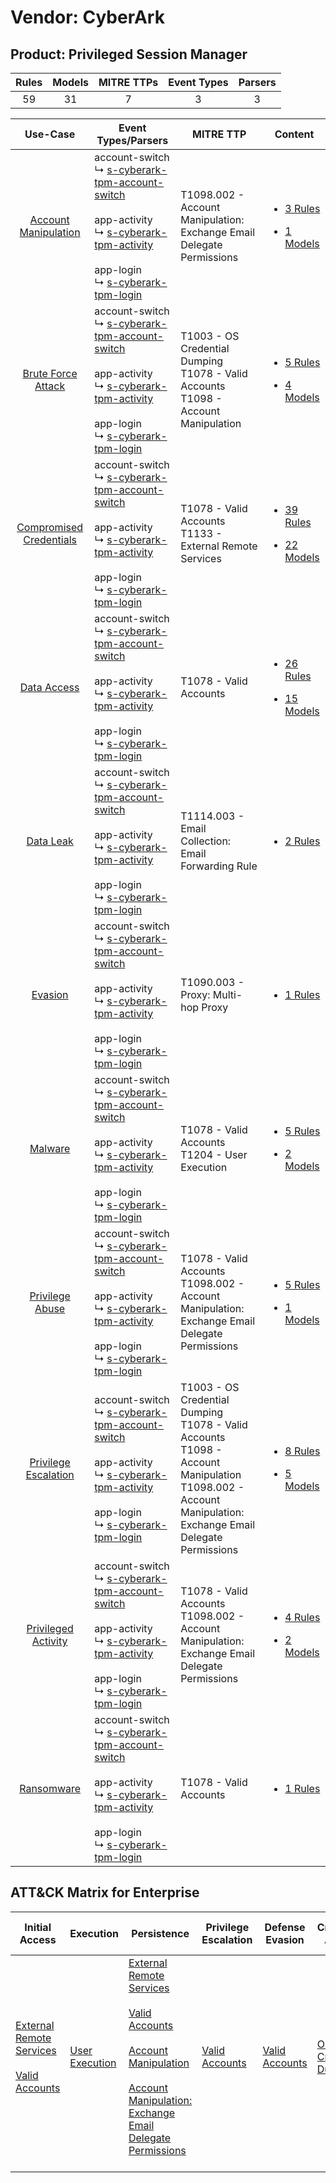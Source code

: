 Vendor: CyberArk
================
Product: Privileged Session Manager
-----------------------------------
| Rules | Models | MITRE TTPs | Event Types | Parsers |
|:-----:|:------:|:----------:|:-----------:|:-------:|
|  59   |   31   |     7      |      3      |    3    |

|                                  Use-Case                                  | Event Types/Parsers                                                                                                                                                                                                                                                                                                    | MITRE TTP                                                                                                                                                            | Content                                                                                                                                  |
|:--------------------------------------------------------------------------:| ---------------------------------------------------------------------------------------------------------------------------------------------------------------------------------------------------------------------------------------------------------------------------------------------------------------------- | -------------------------------------------------------------------------------------------------------------------------------------------------------------------- | ---------------------------------------------------------------------------------------------------------------------------------------- |
|    [Account Manipulation](../../../UseCases/uc_account_manipulation.md)    |  account-switch<br> ↳ [s-cyberark-tpm-account-switch](Parsers/parserContent_s-cyberark-tpm-account-switch.md)<br><br> app-activity<br> ↳ [s-cyberark-tpm-activity](Parsers/parserContent_s-cyberark-tpm-activity.md)<br><br> app-login<br> ↳ [s-cyberark-tpm-login](Parsers/parserContent_s-cyberark-tpm-login.md)<br> | T1098.002 - Account Manipulation: Exchange Email Delegate Permissions<br>                                                                                            | [<ul><li>3 Rules</li></ul><ul><li>1 Models</li></ul>](Rules_Models/r_m_cyberark_privileged_session_manager_Account_Manipulation.md)      |
|      [Brute Force Attack](../../../UseCases/uc_brute_force_attack.md)      |  account-switch<br> ↳ [s-cyberark-tpm-account-switch](Parsers/parserContent_s-cyberark-tpm-account-switch.md)<br><br> app-activity<br> ↳ [s-cyberark-tpm-activity](Parsers/parserContent_s-cyberark-tpm-activity.md)<br><br> app-login<br> ↳ [s-cyberark-tpm-login](Parsers/parserContent_s-cyberark-tpm-login.md)<br> | T1003 - OS Credential Dumping<br>T1078 - Valid Accounts<br>T1098 - Account Manipulation<br>                                                                          | [<ul><li>5 Rules</li></ul><ul><li>4 Models</li></ul>](Rules_Models/r_m_cyberark_privileged_session_manager_Brute_Force_Attack.md)        |
| [Compromised Credentials](../../../UseCases/uc_compromised_credentials.md) |  account-switch<br> ↳ [s-cyberark-tpm-account-switch](Parsers/parserContent_s-cyberark-tpm-account-switch.md)<br><br> app-activity<br> ↳ [s-cyberark-tpm-activity](Parsers/parserContent_s-cyberark-tpm-activity.md)<br><br> app-login<br> ↳ [s-cyberark-tpm-login](Parsers/parserContent_s-cyberark-tpm-login.md)<br> | T1078 - Valid Accounts<br>T1133 - External Remote Services<br>                                                                                                       | [<ul><li>39 Rules</li></ul><ul><li>22 Models</li></ul>](Rules_Models/r_m_cyberark_privileged_session_manager_Compromised_Credentials.md) |
|             [Data Access](../../../UseCases/uc_data_access.md)             |  account-switch<br> ↳ [s-cyberark-tpm-account-switch](Parsers/parserContent_s-cyberark-tpm-account-switch.md)<br><br> app-activity<br> ↳ [s-cyberark-tpm-activity](Parsers/parserContent_s-cyberark-tpm-activity.md)<br><br> app-login<br> ↳ [s-cyberark-tpm-login](Parsers/parserContent_s-cyberark-tpm-login.md)<br> | T1078 - Valid Accounts<br>                                                                                                                                           | [<ul><li>26 Rules</li></ul><ul><li>15 Models</li></ul>](Rules_Models/r_m_cyberark_privileged_session_manager_Data_Access.md)             |
|               [Data Leak](../../../UseCases/uc_data_leak.md)               |  account-switch<br> ↳ [s-cyberark-tpm-account-switch](Parsers/parserContent_s-cyberark-tpm-account-switch.md)<br><br> app-activity<br> ↳ [s-cyberark-tpm-activity](Parsers/parserContent_s-cyberark-tpm-activity.md)<br><br> app-login<br> ↳ [s-cyberark-tpm-login](Parsers/parserContent_s-cyberark-tpm-login.md)<br> | T1114.003 - Email Collection: Email Forwarding Rule<br>                                                                                                              | [<ul><li>2 Rules</li></ul>](Rules_Models/r_m_cyberark_privileged_session_manager_Data_Leak.md)                                           |
|                 [Evasion](../../../UseCases/uc_evasion.md)                 |  account-switch<br> ↳ [s-cyberark-tpm-account-switch](Parsers/parserContent_s-cyberark-tpm-account-switch.md)<br><br> app-activity<br> ↳ [s-cyberark-tpm-activity](Parsers/parserContent_s-cyberark-tpm-activity.md)<br><br> app-login<br> ↳ [s-cyberark-tpm-login](Parsers/parserContent_s-cyberark-tpm-login.md)<br> | T1090.003 - Proxy: Multi-hop Proxy<br>                                                                                                                               | [<ul><li>1 Rules</li></ul>](Rules_Models/r_m_cyberark_privileged_session_manager_Evasion.md)                                             |
|                 [Malware](../../../UseCases/uc_malware.md)                 |  account-switch<br> ↳ [s-cyberark-tpm-account-switch](Parsers/parserContent_s-cyberark-tpm-account-switch.md)<br><br> app-activity<br> ↳ [s-cyberark-tpm-activity](Parsers/parserContent_s-cyberark-tpm-activity.md)<br><br> app-login<br> ↳ [s-cyberark-tpm-login](Parsers/parserContent_s-cyberark-tpm-login.md)<br> | T1078 - Valid Accounts<br>T1204 - User Execution<br>                                                                                                                 | [<ul><li>5 Rules</li></ul><ul><li>2 Models</li></ul>](Rules_Models/r_m_cyberark_privileged_session_manager_Malware.md)                   |
|         [Privilege Abuse](../../../UseCases/uc_privilege_abuse.md)         |  account-switch<br> ↳ [s-cyberark-tpm-account-switch](Parsers/parserContent_s-cyberark-tpm-account-switch.md)<br><br> app-activity<br> ↳ [s-cyberark-tpm-activity](Parsers/parserContent_s-cyberark-tpm-activity.md)<br><br> app-login<br> ↳ [s-cyberark-tpm-login](Parsers/parserContent_s-cyberark-tpm-login.md)<br> | T1078 - Valid Accounts<br>T1098.002 - Account Manipulation: Exchange Email Delegate Permissions<br>                                                                  | [<ul><li>5 Rules</li></ul><ul><li>1 Models</li></ul>](Rules_Models/r_m_cyberark_privileged_session_manager_Privilege_Abuse.md)           |
|    [Privilege Escalation](../../../UseCases/uc_privilege_escalation.md)    |  account-switch<br> ↳ [s-cyberark-tpm-account-switch](Parsers/parserContent_s-cyberark-tpm-account-switch.md)<br><br> app-activity<br> ↳ [s-cyberark-tpm-activity](Parsers/parserContent_s-cyberark-tpm-activity.md)<br><br> app-login<br> ↳ [s-cyberark-tpm-login](Parsers/parserContent_s-cyberark-tpm-login.md)<br> | T1003 - OS Credential Dumping<br>T1078 - Valid Accounts<br>T1098 - Account Manipulation<br>T1098.002 - Account Manipulation: Exchange Email Delegate Permissions<br> | [<ul><li>8 Rules</li></ul><ul><li>5 Models</li></ul>](Rules_Models/r_m_cyberark_privileged_session_manager_Privilege_Escalation.md)      |
|     [Privileged Activity](../../../UseCases/uc_privileged_activity.md)     |  account-switch<br> ↳ [s-cyberark-tpm-account-switch](Parsers/parserContent_s-cyberark-tpm-account-switch.md)<br><br> app-activity<br> ↳ [s-cyberark-tpm-activity](Parsers/parserContent_s-cyberark-tpm-activity.md)<br><br> app-login<br> ↳ [s-cyberark-tpm-login](Parsers/parserContent_s-cyberark-tpm-login.md)<br> | T1078 - Valid Accounts<br>T1098.002 - Account Manipulation: Exchange Email Delegate Permissions<br>                                                                  | [<ul><li>4 Rules</li></ul><ul><li>2 Models</li></ul>](Rules_Models/r_m_cyberark_privileged_session_manager_Privileged_Activity.md)       |
|              [Ransomware](../../../UseCases/uc_ransomware.md)              |  account-switch<br> ↳ [s-cyberark-tpm-account-switch](Parsers/parserContent_s-cyberark-tpm-account-switch.md)<br><br> app-activity<br> ↳ [s-cyberark-tpm-activity](Parsers/parserContent_s-cyberark-tpm-activity.md)<br><br> app-login<br> ↳ [s-cyberark-tpm-login](Parsers/parserContent_s-cyberark-tpm-login.md)<br> | T1078 - Valid Accounts<br>                                                                                                                                           | [<ul><li>1 Rules</li></ul>](Rules_Models/r_m_cyberark_privileged_session_manager_Ransomware.md)                                          |

ATT&CK Matrix for Enterprise
----------------------------
| Initial Access                                                                                                                                   | Execution                                                           | Persistence                                                                                                                                                                                                                                                                                                                                 | Privilege Escalation                                                | Defense Evasion                                                     | Credential Access                                                          | Discovery | Lateral Movement | Collection                                                                                                                                                            | Command and Control                                                                                                                       | Exfiltration | Impact |
| ------------------------------------------------------------------------------------------------------------------------------------------------ | ------------------------------------------------------------------- | ------------------------------------------------------------------------------------------------------------------------------------------------------------------------------------------------------------------------------------------------------------------------------------------------------------------------------------------- | ------------------------------------------------------------------- | ------------------------------------------------------------------- | -------------------------------------------------------------------------- | --------- | ---------------- | --------------------------------------------------------------------------------------------------------------------------------------------------------------------- | ----------------------------------------------------------------------------------------------------------------------------------------- | ------------ | ------ |
| [External Remote Services](https://attack.mitre.org/techniques/T1133)<br><br>[Valid Accounts](https://attack.mitre.org/techniques/T1078)<br><br> | [User Execution](https://attack.mitre.org/techniques/T1204)<br><br> | [External Remote Services](https://attack.mitre.org/techniques/T1133)<br><br>[Valid Accounts](https://attack.mitre.org/techniques/T1078)<br><br>[Account Manipulation](https://attack.mitre.org/techniques/T1098)<br><br>[Account Manipulation: Exchange Email Delegate Permissions](https://attack.mitre.org/techniques/T1098/002)<br><br> | [Valid Accounts](https://attack.mitre.org/techniques/T1078)<br><br> | [Valid Accounts](https://attack.mitre.org/techniques/T1078)<br><br> | [OS Credential Dumping](https://attack.mitre.org/techniques/T1003)<br><br> |           |                  | [Email Collection](https://attack.mitre.org/techniques/T1114)<br><br>[Email Collection: Email Forwarding Rule](https://attack.mitre.org/techniques/T1114/003)<br><br> | [Proxy: Multi-hop Proxy](https://attack.mitre.org/techniques/T1090/003)<br><br>[Proxy](https://attack.mitre.org/techniques/T1090)<br><br> |              |        |